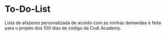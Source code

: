 # To-Do-List
Lista de afazeres personalizada de acordo com as minhas demandas e feita para o projeto dos 100 dias de código da Codi Academy.
